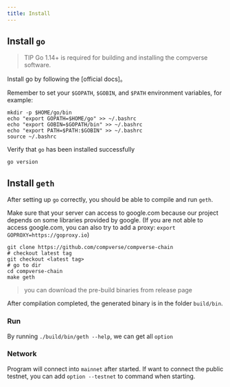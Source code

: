 ```yaml
---
title: Install
---
```


## Install `go`

> TIP
> Go 1.14+ is required for building and installing the compverse software.

Install go by following the [official docs]。

Remember to set your `$GOPATH`, `$GOBIN`, and `$PATH` environment variables, for example:

```shell
mkdir -p $HOME/go/bin
echo "export GOPATH=$HOME/go" >> ~/.bashrc
echo "export GOBIN=$GOPATH/bin" >> ~/.bashrc
echo "export PATH=$PATH:$GOBIN" >> ~/.bashrc
source ~/.bashrc
```

Verify that `go` has been installed successfully

```shell
go version
```

## Install `geth`

After setting up `go` correctly, you should be able to compile and run `geth`.

Make sure that your server can access to google.com because our project depends on some libraries provided by google. (If you are not able to access google.com, you can also try to add a proxy: `export GOPROXY=https://goproxy.io`)

```shell
git clone https://github.com/compverse/compverse-chain
# checkout latest tag
git checkout <latest tag>
# go to dir
cd compverse-chain
make geth
```

> you can download the pre-build binaries from release page

After compilation completed, the generated binary is in the folder `build/bin`.

### Run

By running `./build/bin/geth --help`, we can get all `option`

### Network

Program will connect into `mainnet` after started. If want to connect the public testnet, you can add `option --testnet` to command when starting.
